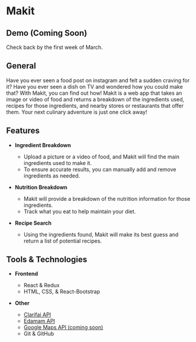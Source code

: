 # Makit

## Demo (Coming Soon)

Check back by the first week of March.

## General

Have you ever seen a food post on instagram and felt a sudden craving for it?  Have you ever seen a dish on TV and wondered how you could make that?  With Makit, you can find out how!  Makit is a web app that takes an image or video of food and returns a breakdown of the ingredients used, recipes for those ingredients, and nearby stores or restaurants that offer them.  Your next culinary adventure is just one click away!

## Features

- **Ingredient Breakdown**
    - Upload a picture or a video of food, and Makit will find the main ingredients used to make it.
    - To ensure accurate results, you can manually add and remove ingredients as needed.

- **Nutrition Breakdown**
    - Makit will provide a breakdown of the nutrition information for those ingredients.
    - Track what you eat to help maintain your diet.

- **Recipe Search**
    - Using the ingredients found, Makit will make its best guess and return a list of potential recipes.

## Tools & Technologies

- **Frontend**
    - React & Redux
    - HTML, CSS, & React-Bootstrap

- **Other**
    - [Clarifai API](https://clarifai.com/developer/guide/)
    - [Edamam API](https://developer.edamam.com/edamam-docs-recipe-api)
    - [Google Maps API (coming soon)](https://developers.google.com/maps/documentation/)
    - Git & GitHub